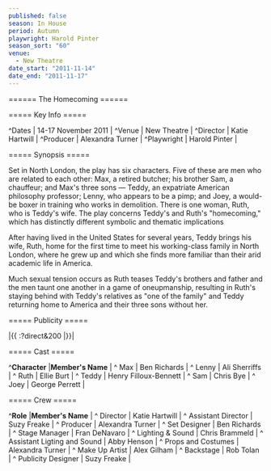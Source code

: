 ```yaml
---
published: false
season: In House
period: Autumn
playwright: Harold Pinter
season_sort: "60"
venue: 
  - New Theatre
date_start: "2011-11-14"
date_end: "2011-11-17"
---
```


====== The Homecoming ======

===== Key Info =====

^Dates        | 14-17 November 2011 |
^Venue        | New Theatre |
^Director     | Katie Hartwill |
^Producer     | Alexandra Turner |
^Playwright   | Harold Pinter |

===== Synopsis =====

Set in North London, the play has six characters. Five of these are men who are related to each other: Max, a retired butcher; his brother Sam, a chauffeur; and Max's three sons — Teddy, an expatriate American philosophy professor; Lenny, who appears to be a pimp; and Joey, a would-be boxer in training who works in demolition. There is one woman, Ruth, who is Teddy's wife. The play concerns Teddy's and Ruth's "homecoming," which has distinctly different symbolic and thematic implications

After having lived in the United States for several years, Teddy brings his wife, Ruth, home for the first time to meet his working-class family in North London, where he grew up and which she finds more familiar than their arid academic life in America.

Much sexual tension occurs as Ruth teases Teddy's brothers and father and the men taunt one another in a game of oneupmanship, resulting in Ruth's staying behind with Teddy's relatives as "one of the family" and Teddy returning home to America and their three sons without her.

===== Publicity =====

|{{ :?direct&200 |}}|


===== Cast =====

^**Character**            |**Member's Name** |
^ Max                       | Ben Richards |
^ Lenny                     | Ali Sherriffs |
^ Ruth                      | Ellie Burt | 
^ Teddy                     | Henry Filloux-Bennett |
^ Sam                       | Chris Bye |
^ Joey                      | George Perrett |


===== Crew =====

^**Role**                  |**Member's Name** |
^ Director                    | Katie Hartwill |
^ Assistant Director          | Suzy Freake |
^ Producer                    | Alexandra Turner |
^ Set Designer                | Ben Richards |
^ Stage Manager               | Fran DeNavaro |
^ Lighting & Sound            | Chris Brammeld |
^ Assistant Ligting and Sound | Abby Henson |
^ Props and Costumes          | Alexandra Turner |
^ Make Up Artist              | Alex Gilham |
^ Backstage                   | Rob Tolan |
^ Publicity Designer          | Suzy Freake |
